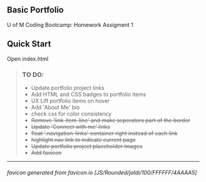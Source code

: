 ## Basic Portfolio 
U of M Coding Bootcamp: Homework Assigment 1


## Quick Start
Open index.html


> ### TO DO:
> - Update portfolio project links
> - Add HTML and CSS badges to portfolio items
> - UX Lift portfolio items on hover
> - Add 'About Me' bio
> - check css for color consistency
> - ~~Remove 'link-item-line' and make seperators part of the border~~
> - ~~Update 'Connect with me' links~~
> - ~~float '.navigation-links' container right instead of each link~~
> - ~~highlight nav link to indicate current page~~
> - ~~Update portfolio project placeholder images~~
> - ~~Add favicon~~

------

###### favicon generated from favicon.io [JS/Rounded/jaldi/100/FFFFFF/4AAAA5]
